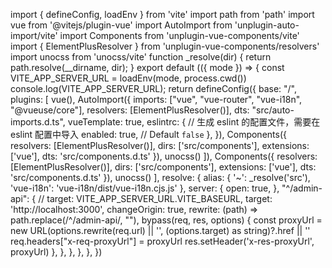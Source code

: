 import { defineConfig, loadEnv } from 'vite'
import path from 'path'
import vue from '@vitejs/plugin-vue'
import AutoImport from 'unplugin-auto-import/vite'
import Components from 'unplugin-vue-components/vite'
import { ElementPlusResolver } from 'unplugin-vue-components/resolvers'
import unocss from 'unocss/vite'
function \_resolve(dir) {
return path.resolve(\_\_dirname, dir);
}
export default (({ mode }) => {
const VITE_APP_SERVER_URL = loadEnv(mode, process.cwd())
console.log(VITE_APP_SERVER_URL);
return defineConfig({
base: "/",
plugins: [
vue(),
AutoImport({
imports: ["vue", "vue-router", "vue-i18n", "@vueuse/core"],
resolvers: [ElementPlusResolver()],
dts: "src/auto-imports.d.ts",
vueTemplate: true,
eslintrc: { // 生成 eslint 的配置文件，需要在 eslint 配置中导入
enabled: true, // Default `false`
},
}),
Components({
resolvers: [ElementPlusResolver()],
dirs: ['src/components'],
extensions: ['vue'],
dts: 'src/components.d.ts'
}),
unocss()
]),
Components({
resolvers: [ElementPlusResolver()],
dirs: ['src/components'],
extensions: ['vue'],
dts: 'src/components.d.ts'
}),
unocss()
],
resolve: {
alias: {
'~': \_resolve('src'),
'vue-i18n': 'vue-i18n/dist/vue-i18n.cjs.js'
},
server: {
open: true,
},
"^/admin-api": {
// target: VITE_APP_SERVER_URL.VITE_BASEURL,
target: 'http://localhost:3000',
changeOrigin: true,
rewrite: (path) => path.replace(/^\/admin-api/, ""),
bypass(req, res, options) {
const proxyUrl = new URL(options.rewrite(req.url) || '', (options.target) as string)?.href || ''
req.headers["x-req-proxyUrl"] = proxyUrl
res.setHeader('x-res-proxyUrl', proxyUrl)
},
},
},
},
},
})
